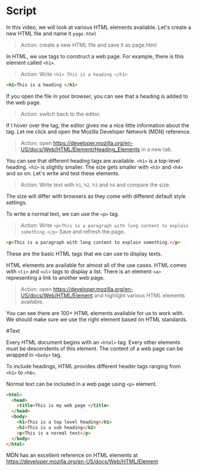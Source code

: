# Script

In this video, we will look at various HTML elements available. Let's create a new HTML file and name it `page.html`

>Action: create a new HTML file and save it as page.html


In HTML, we use tags to construct a web page. For example, there is this element called `<h1>`.

>Action: Write `<h1> This is a heading </h1>`
```html
<h1>This is a heading </h1>

```

If you open the file in your browser, you can see that a heading is added to the web page.

>Action: switch back to the editor.

If I hover over the tag, the editor gives me a nice little information about the tag. Let me click and open the Mozilla Developer Network (MDN) reference.

>Action: open https://developer.mozilla.org/en-US/docs/Web/HTML/Element/Heading_Elements in a new tab.


You can see that different heading tags are available. `<h1>` is a top-level heading. `<h2>` is slightly smaller. The size gets smaller with `<h3>` and `<h4>` and so on. Let's write and test these elements.

>Action: Write text with `h1`, `h2`, `h3` and `h4` and compare the size.

The size will differ with browsers as they come with different default style settings.

To write a normal text, we can use the `<p>` tag.

> Action: Write `<p>This is a paragraph with long content to explain something.</p>` Save and refresh the page.

```html
<p>This is a paragraph with long content to explain something.</p>
```

These are the basic HTML tags that we can use to display texts.

HTML elements are available for almost all of the use cases. HTML comes with `<li>` and `<ul>` tags to display a list. There is an element `<a>` representing a link to another web page.

>Action: open https://developer.mozilla.org/en-US/docs/Web/HTML/Element and highlight various HTML elements available.

You can see there are 100+ HTML elements available for us to work with. We should make sure we use the right element based on HTML standards.


#Text

Every HTML document begins with an `<html>` tag. Every other elements must be descendents of this element. The content of a web page can be wrapped in `<body>` tag.

To include headings, HTML provides different header tags ranging from `<h1>` to `<h6>`.

Normal text can be included in a web page using `<p>` element.

```html
<html>
  <head>
    <title>This is my web page </title>
  </head>
  <body>
    <h1>This is a top level heading</h1>
    <h2>This is a sub heading</h2>
    <p>This is a normal text</p>
  </body>
</html>
```
MDN has an excellent reference on HTML elements at https://developer.mozilla.org/en-US/docs/Web/HTML/Element
